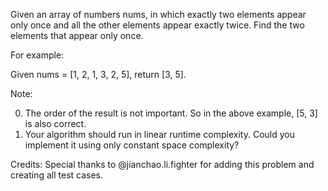 Given an array of numbers nums, in which exactly two elements appear only once and all the other elements appear exactly twice. Find the two elements that appear only once.

For example:

Given nums = [1, 2, 1, 3, 2, 5], return [3, 5].

Note:

0. The order of the result is not important. So in the above example, [5, 3] is also correct.
0. Your algorithm should run in linear runtime complexity. Could you implement it using only constant space complexity?

Credits:
Special thanks to @jianchao.li.fighter for adding this problem and creating all test cases.
